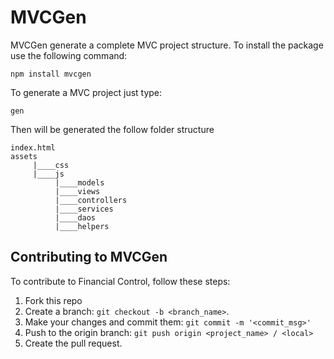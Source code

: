# MVCGen

MVCGen generate a complete MVC project structure.
To install the package use the following command:

`npm install mvcgen`

To generate a MVC project just type:

`gen`

Then will be generated the follow folder structure

```
index.html
assets
     |____css
     |____js
          |____models
          |____views
          |____controllers
          |____services
          |____daos
          |____helpers
```


## Contributing to MVCGen
To contribute to Financial Control, follow these steps:

1. Fork this repo
2. Create a branch: `git checkout -b <branch_name>`.
3. Make your changes and commit them: `git commit -m '<commit_msg>'`
4. Push to the origin branch: `git push origin <project_name> / <local>`
5. Create the pull request.
